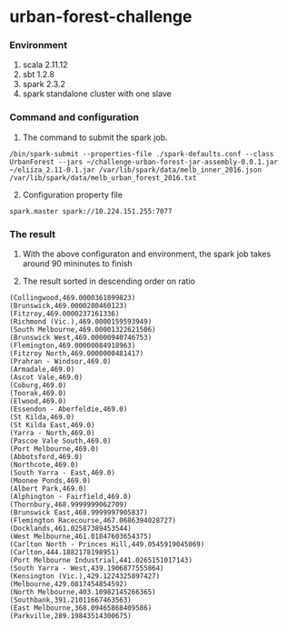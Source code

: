# urban-forest-challenge

### Environment
1. scala 2.11.12
2. sbt 1.2.8
3. spark 2.3.2
4. spark standalone cluster with one slave

### Command and configuration
1. The command to submit the spark job. 
```
/bin/spark-submit --properties-file ./spark-defaults.conf --class UrbanForest --jars ~/challenge-urban-forest-jar-assembly-0.0.1.jar ~/eliiza_2.11-0.1.jar /var/lib/spark/data/melb_inner_2016.json /var/lib/spark/data/melb_urban_forest_2016.txt
```
2. Configuration property file
```
spark.master spark://10.224.151.255:7077
```

### The result
1. With the above configuraton and environment, the spark job takes around 90 mininutes to finish

2. The result sorted in descending order on ratio
```
(Collingwood,469.0000361899823)
(Brunswick,469.0000280460123)
(Fitzroy,469.0000237161336)
(Richmond (Vic.),469.0000159593949)
(South Melbourne,469.00001322621506)
(Brunswick West,469.00000940746753)
(Flemington,469.00000084918963)
(Fitzroy North,469.0000000481417)
(Prahran - Windsor,469.0)
(Armadale,469.0)
(Ascot Vale,469.0)
(Coburg,469.0)
(Toorak,469.0)
(Elwood,469.0)
(Essendon - Aberfeldie,469.0)
(St Kilda,469.0)
(St Kilda East,469.0)
(Yarra - North,469.0)
(Pascoe Vale South,469.0)
(Port Melbourne,469.0)
(Abbotsford,469.0)
(Northcote,469.0)
(South Yarra - East,469.0)
(Moonee Ponds,469.0)
(Albert Park,469.0)
(Alphington - Fairfield,469.0)
(Thornbury,468.9999999062709)
(Brunswick East,468.9999997905837)
(Flemington Racecourse,467.0686394028727)
(Docklands,461.02587389453544)
(West Melbourne,461.01847603654375)
(Carlton North - Princes Hill,449.0545919045069)
(Carlton,444.1882178198951)
(Port Melbourne Industrial,441.0265151017143)
(South Yarra - West,439.1906877555864)
(Kensington (Vic.),429.1224325897427)
(Melbourne,429.0817454854592)
(North Melbourne,403.10982145266365)
(Southbank,391.21011667463563)
(East Melbourne,368.09465868409586)
(Parkville,289.19843514300675)
```
